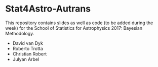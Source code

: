 # Stat4Astro-Autrans

This repository contains slides as well as code (to be added during the week) for the School of Statistics for Astrophysics 2017: Bayesian Methodology.

  * David van Dyk
  * Roberto Trotta
  * Christian Robert
  * Julyan Arbel